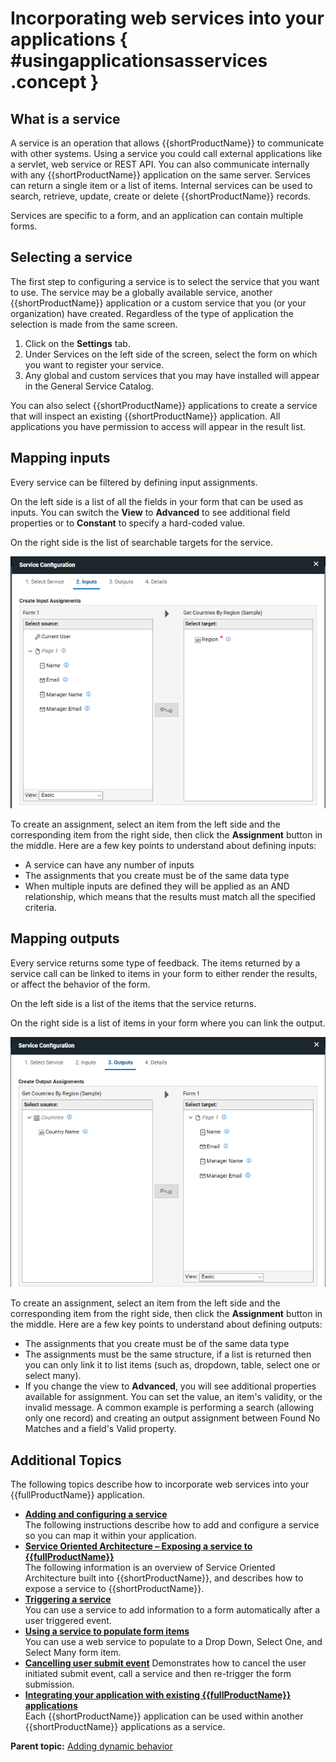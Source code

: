 # Incorporating web services into your applications { #usingapplicationsasservices .concept }

## What is a service
A service is an operation that allows {{shortProductName}} to communicate with other systems.  Using a service you could call external applications like a servlet, web service or REST API.  You can also communicate internally with any {{shortProductName}} application on the same server.  Services can return a single item or a list of items.  Internal services can be used to search, retrieve, update, create or delete {{shortProductName}} records.

Services are specific to a form, and an application can contain multiple forms.

## Selecting a service

The first step to configuring a service is to select the service that you want to use.  The service may be a globally available service, another {{shortProductName}} application or a custom service that you (or your organization) have created.  Regardless of the type of application the selection is made from the same screen.

1. Click on the **Settings** tab.
2. Under Services on the left side of the screen, select the form on which you want to register your service.
3. Any global and custom services that you may have installed will appear in the General Service Catalog.

You can also select {{shortProductName}} applications to create a service that will inspect an existing {{shortProductName}} application.  All applications you have permission to access will appear in the result list.

## Mapping inputs

Every service can be filtered by defining input assignments.

On the left side is a list of all the fields in your form that can be used as inputs. You can switch the **View** to **Advanced** to see additional field properties or to **Constant** to specify a hard-coded value.

On the right side is the list of searchable targets for the service.

![image showing the input tab of the service configuration dialog](graphics/cr_service_config_input.png)

To create an assignment, select an item from the left side and the corresponding item from the right side, then click the **Assignment** button in the middle. Here are a few key points to understand about defining inputs:

- A service can have any number of inputs
- The assignments that you create must be of the same data type
- When multiple inputs are defined they will be applied as an AND relationship, which means that the results must match all the specified criteria.

## Mapping outputs

Every service returns some type of feedback.  The items returned by a service call can be linked to items in your form to either render the results, or affect the behavior of the form.

On the left side is a list of the items that the service returns.

On the right side is a list of items in your form where you can link the output.

![image showing the output tab of the service configuration dialog](graphics/cr_service_config_output.png)

To create an assignment, select an item from the left side and the corresponding item from the right side, then click the **Assignment** button in the middle. Here are a few key points to understand about defining outputs:

- The assignments that you create must be of the same data type
- The assignments must be the same structure, if a list is returned then you can only link it to list items (such as, dropdown, table, select one or select many).
- If you change the view to **Advanced**, you will see additional properties available for assignment. You can set the value, an item's validity, or the invalid message. A common example is performing a search (allowing only one record) and creating an output assignment between Found No Matches and a field's Valid property.

## Additional Topics

The following topics describe how to incorporate web services into your {{fullProductName}} application.

-   **[Adding and configuring a service](cr_in_app_service.md)**  
The following instructions describe how to add and configure a service so you can map it within your application.
-   **[Service Oriented Architecture – Exposing a service to {{fullProductName}}](cr_using_apps_exposing_service_to.md)**  
The following information is an overview of Service Oriented Architecture built into {{shortProductName}}, and describes how to expose a service to {{shortProductName}}.
-   **[Triggering a service](se_triggering_a_web_service_from_a_button.md)**  
You can use a service to add information to a form automatically after a user triggered event.
-   **[Using a service to populate form items](se_using_a_service_to_populate_a_drop_down.md)**  
You can use a web service to populate to a Drop Down, Select One, and Select Many form item.
-   **[Cancelling user submit event](se_cancel_submit-event.md)**
Demonstrates how to cancel the user initiated submit event, call a service and then re-trigger the form submission.
-   **[Integrating your application with existing {{fullProductName}} applications](cr_using_other_apps_as_services.md)**  
Each {{shortProductName}} application can be used within another {{shortProductName}} applications as a service.

**Parent topic:** [Adding dynamic behavior](cr_adding_dynamic_behavior.md)

